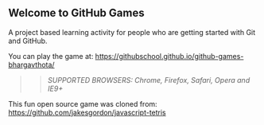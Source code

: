 ## Welcome to GitHub Games

A project based learning activity for people who are getting started with Git and GitHub.

You can play the game at: https://githubschool.github.io/github-games-bhargavthota/

>> _*SUPPORTED BROWSERS*: Chrome, Firefox, Safari, Opera and IE9+_

This fun open source game was cloned from: https://github.com/jakesgordon/javascript-tetris
